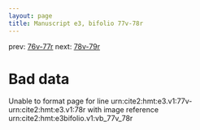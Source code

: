 ```yaml
---
layout: page
title: Manuscript e3, bifolio 77v-78r
---
```


prev: [76v-77r](../76v-77r/) next: [78v-79r](../78v-79r/)

# Bad data

Unable to format page for line urn:cite2:hmt:e3.v1:77v-urn:cite2:hmt:e3.v1:78r with image reference urn:cite2:hmt:e3bifolio.v1:vb_77v_78r
